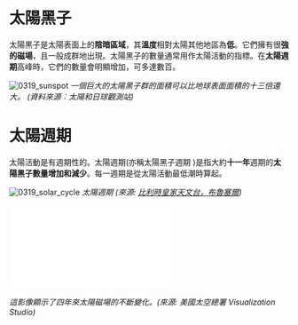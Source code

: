 # 太陽黑子

太陽黑子是太陽表面上的**陰暗區域**，其**溫度**相對太陽其他地區為**低**。它們擁有很**強的磁場**，且一般成群地出現。太陽黑子的數量通常用作太陽活動的指標。在**太陽週期**高峰時，它們的數量會明顯增加，可多達數百。

![0319_sunspot](./static/0319_sunspot.png)
*一個巨大的太陽黑子群的面積可以比地球表面面積的十三倍還大。 (資料來源︰太陽和日球觀測站)*

# 太陽週期

太陽活動是有週期性的。太陽週期(亦稱太陽黑子週期 )是指大約**十一年**週期的**太陽黑子數量增加和減少**。每一週期是從太陽活動最低潮時算起。

![0319_solar_cycle](./static/0319_cycle.png)
*太陽週期 (來源: [比利時皇家天文台，布魯塞爾](http://sidc.be/silso))*

<iframe src="./videos/Sun’s_magnetic_field@nasa.mp4" frameborder="0" allowfullscreen></iframe>

*這影像顯示了四年來太陽磁場的不斷變化。(來源: 美國太空總署 Visualization Studio)*
